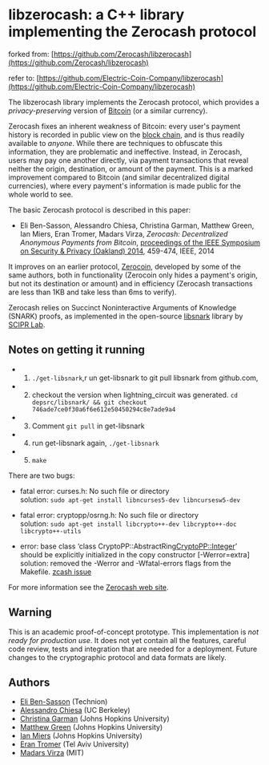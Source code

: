libzerocash: a C++ library implementing the Zerocash protocol
================================================================================

forked from: [https://github.com/Zerocash/libzerocash](https://github.com/Zerocash/libzerocash)

refer to: [https://github.com/Electric-Coin-Company/libzerocash](https://github.com/Electric-Coin-Company/libzerocash)

The libzerocash library implements the Zerocash protocol, which provides a *privacy-preserving* version of [Bitcoin](https://bitcoin.org/) (or a similar currency).

Zerocash fixes an inherent weakness of Bitcoin: every user's payment history is recorded in public view on the [block chain](https://en.bitcoin.it/wiki/Block_chain), and is thus readily available to *anyone*. While there are techniques to obfuscate this information, they are problematic and ineffective. Instead, in Zerocash, users may pay one another directly, via payment transactions that reveal neither the origin, destination, or amount of the payment. This is a marked improvement compared to Bitcoin (and similar decentralized digital currencies), where every payment's information is made public for the whole world to see.

The basic Zerocash protocol is described in this paper:

* Eli Ben-Sasson, Alessandro Chiesa, Christina Garman, Matthew Green, Ian Miers, Eran Tromer, Madars Virza, _Zerocash: Decentralized Anonymous Payments from Bitcoin_, [proceedings of the IEEE Symposium on Security & Privacy (Oakland) 2014](http://www.ieee-security.org/TC/SP2014/), 459-474, IEEE, 2014

It improves on an earlier protocol, [Zerocoin](http://zerocoin.org/), developed by some of the same authors, both in functionality (Zerocoin only hides a payment's origin, but not its destination or amount) and in efficiency (Zerocash transactions are less than 1KB and take less than 6ms to verify).

Zerocash relies on Succinct Noninteractive Arguments of Knowledge (SNARK) proofs, as implemented in the open-source  [libsnark](https://github.com/scipr-lab/libsnark) library by [SCIPR Lab](http://www.scipr-lab.org/).

Notes on getting it running
----------------------------------------------------------------------------------

* 1. ``./get-libsnark``,r un get-libsnark to git pull libsnark from github.com, 
* 2. checkout the version when lightning\_circuit was generated.
``cd depsrc/libsnark/ && git checkout 746ade7ce0f30a6f6e612e50450294c8e7ade9a4``
* 3. Comment ``git pull`` in get-libsnark 
* 4. run get-libsnark again, ``./get-libsnark``
* 5. ``make``

There are two bugs: 
- fatal error: curses.h: No such file or directory <br/>
 solution: `sudo apt-get install libncurses5-dev libncursesw5-dev` 

- fatal error: cryptopp/osrng.h: No such file or directory <br/>
 solution: `sudo apt-get install libcrypto++-dev libcrypto++-doc libcrypto++-utils`
- error: base class ‘class CryptoPP::AbstractRing<CryptoPP::Integer>’ should be explicitly initialized in the copy constructor [-Werror=extra] <br/>
solution: removed the -Werror and -Wfatal-errors flags from the Makefile. [zcash issue](https://github.com/zcash/zcash/issues/449)

For more information see the [Zerocash web site](http://zerocash-project.org).

Warning
--------------------------------------------------------------------------------

This is an academic proof-of-concept prototype. This implementation is *not ready for production use*. It does not yet contain all the features, careful code review, tests and integration that are needed for a deployment. Future changes to the cryptographic protocol and data formats are likely.

Authors
--------------------------------------------------------------------------------

* [Eli Ben-Sasson](http://eli.net.technion.ac.il/) (Technion)
* [Alessandro Chiesa](http://www.eecs.berkeley.edu/~alexch/) (UC Berkeley)
* [Christina Garman](http://hms.isi.jhu.edu/index.php/people/7.html) (Johns Hopkins University)
* [Matthew Green](http://spar.isi.jhu.edu/~mgreen/) (Johns Hopkins University)
* [Ian Miers](http://hms.isi.jhu.edu/index.php/people/11.html) (Johns Hopkins University)
* [Eran Tromer](http://www.cs.tau.ac.il/~tromer/) (Tel Aviv University)
* [Madars Virza](https://madars.org/) (MIT)
